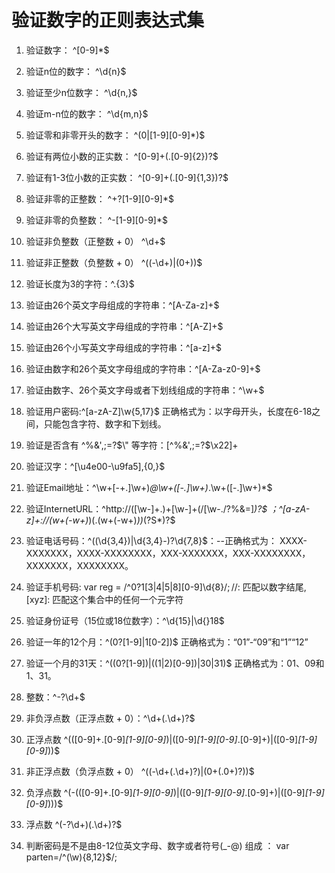 <script type="text/javascript">
     function validate(){
       var reg = new RegExp("^[0-9]*$");
       var obj = document.getElementById("name");
    if(!reg.test(obj.value)){
        alert("请输入数字!");
    }
    if(!/^[0-9]*$/.test(obj.value)){
        alert("请输入数字!");
    }
  }
</script>

# 验证数字的正则表达式集
1.   验证数字：               ^[0-9]*$
2.   验证n位的数字：           ^\d{n}$
3.   验证至少n位数字：         ^\d{n,}$
4.   验证m-n位的数字：         ^\d{m,n}$
5.   验证零和非零开头的数字：    ^(0|[1-9][0-9]*)$
6.   验证有两位小数的正实数：    ^[0-9]+(.[0-9]{2})?$
7.   验证有1-3位小数的正实数：   ^[0-9]+(.[0-9]{1,3})?$
8.   验证非零的正整数：         ^\+?[1-9][0-9]*$
9.   验证非零的负整数：         ^\-[1-9][0-9]*$
10.  验证非负整数（正整数 + 0）  ^\d+$
11.  验证非正整数（负整数 + 0）  ^((-\d+)|(0+))$
12.  验证长度为3的字符：^.{3}$
13.  验证由26个英文字母组成的字符串：^[A-Za-z]+$
14.  验证由26个大写英文字母组成的字符串：^[A-Z]+$
15.  验证由26个小写英文字母组成的字符串：^[a-z]+$
16.  验证由数字和26个英文字母组成的字符串：^[A-Za-z0-9]+$
17.  验证由数字、26个英文字母或者下划线组成的字符串：^\w+$
18.  验证用户密码:^[a-zA-Z]\w{5,17}$ 正确格式为：以字母开头，长度在6-18之间，只能包含字符、数字和下划线。
19.  验证是否含有 ^%&',;=?$\" 等字符：[^%&',;=?$\x22]+
20.  验证汉字：^[\u4e00-\u9fa5],{0,}$
21.  验证Email地址：^\w+[-+.]\w+)*@\w+([-.]\w+)*\.\w+([-.]\w+)*$
22.  验证InternetURL：^http://([\w-]+\.)+[\w-]+(/[\w-./?%&=]*)?$ ；^[a-zA-z]+://(w+(-w+)*)(.(w+(-w+)*))*(?S*)?$
23.  验证电话号码：^(\(\d{3,4}\)|\d{3,4}-)?\d{7,8}$：--正确格式为：
        XXXX-XXXXXXX，XXXX-XXXXXXXX，XXX-XXXXXXX，XXX-XXXXXXXX，XXXXXXX，XXXXXXXX。
        
24.  验证手机号码: var reg = /^0?1[3|4|5|8][0-9]\d{8}$/;
                      //$: 匹配以数字结尾, [xyz]: 匹配这个集合中的任何一个元字符        
        
25.  验证身份证号（15位或18位数字）：^\d{15}|\d{}18$
26.  验证一年的12个月：^(0?[1-9]|1[0-2])$ 正确格式为：“01”-“09”和“1”“12”
27.  验证一个月的31天：^((0?[1-9])|((1|2)[0-9])|30|31)$ 正确格式为：01、09和1、31。
28.  整数：^-?\d+$
29.  非负浮点数（正浮点数 + 0）：^\d+(\.\d+)?$
30.  正浮点数 ^(([0-9]+\.[0-9]*[1-9][0-9]*)|([0-9]*[1-9][0-9]*\.[0-9]+)|([0-9]*[1-9][0-9]*))$
31.  非正浮点数（负浮点数 + 0） ^((-\d+(\.\d+)?)|(0+(\.0+)?))$
32.  负浮点数 ^(-(([0-9]+\.[0-9]*[1-9][0-9]*)|([0-9]*[1-9][0-9]*\.[0-9]+)|([0-9]*[1-9][0-9]*)))$
33.  浮点数 ^(-?\d+)(\.\d+)?$


34. 判断密码是不是由8-12位英文字母、数字或者符号(_-@) 组成 ： var parten=/^(\w){8,12}$/; 
